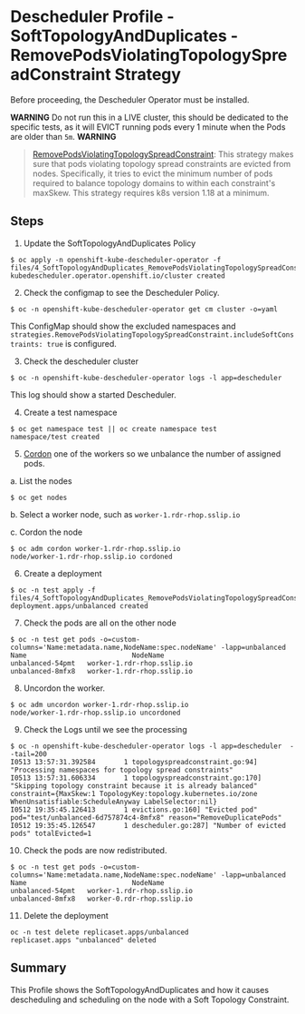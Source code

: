 # Descheduler Profile - SoftTopologyAndDuplicates - RemovePodsViolatingTopologySpreadConstraint Strategy

Before proceeding, the Descheduler Operator must be installed.

**WARNING**
Do not run this in a LIVE cluster, this should be dedicated to the specific tests, as it will EVICT running pods every 1 minute when the Pods are older than `5m`.
**WARNING**

> [RemovePodsViolatingTopologySpreadConstraint](https://github.com/kubernetes-sigs/descheduler/tree/0b2c10d6cee917bc553f743c44c51e730f9b1205#removepodsviolatingtopologyspreadconstraint): This strategy makes sure that pods violating topology spread constraints are evicted from nodes. Specifically, it tries to evict the minimum number of pods required to balance topology domains to within each constraint's maxSkew. This strategy requires k8s version 1.18 at a minimum.

## Steps

1. Update the SoftTopologyAndDuplicates Policy

```
$ oc apply -n openshift-kube-descheduler-operator -f files/4_SoftTopologyAndDuplicates_RemovePodsViolatingTopologySpreadConstraint.yml
kubedescheduler.operator.openshift.io/cluster created
```

2. Check the configmap to see the Descheduler Policy. 

```
$ oc -n openshift-kube-descheduler-operator get cm cluster -o=yaml
```

This ConfigMap should show the excluded namespaces and `strategies.RemovePodsViolatingTopologySpreadConstraint.includeSoftConstraints: true` is configured.

3. Check the descheduler cluster 

```
$ oc -n openshift-kube-descheduler-operator logs -l app=descheduler 
```

This log should show a started Descheduler.

4. Create a test namespace

```
$ oc get namespace test || oc create namespace test
namespace/test created
```

5. [Cordon](https://docs.openshift.com/container-platform/4.10/nodes/nodes/nodes-nodes-working.html) one of the workers so we unbalance the number of assigned pods. 

a. List the nodes

```
$ oc get nodes
```

b. Select a worker node, such as `worker-1.rdr-rhop.sslip.io` 

c. Cordon the node

```
$ oc adm cordon worker-1.rdr-rhop.sslip.io
node/worker-1.rdr-rhop.sslip.io cordoned
```

6. Create a deployment

```
$ oc -n test apply -f files/4_SoftTopologyAndDuplicates_RemovePodsViolatingTopologySpreadConstraint_dp.yml
deployment.apps/unbalanced created
```

7. Check the pods are all on the other node 

```
$ oc -n test get pods -o=custom-columns='Name:metadata.name,NodeName:spec.nodeName' -lapp=unbalanced
Name                          NodeName
unbalanced-54pmt   worker-1.rdr-rhop.sslip.io
unbalanced-8mfx8   worker-1.rdr-rhop.sslip.io
```

8. Uncordon the worker.

```
$ oc adm uncordon worker-1.rdr-rhop.sslip.io              
node/worker-1.rdr-rhop.sslip.io uncordoned
```

9. Check the Logs until we see the processing

```
$ oc -n openshift-kube-descheduler-operator logs -l app=descheduler  --tail=200                                 
I0513 13:57:31.392584       1 topologyspreadconstraint.go:94] "Processing namespaces for topology spread constraints"
I0513 13:57:31.606334       1 topologyspreadconstraint.go:170] "Skipping topology constraint because it is already balanced" constraint={MaxSkew:1 TopologyKey:topology.kubernetes.io/zone WhenUnsatisfiable:ScheduleAnyway LabelSelector:nil}
I0512 19:35:45.126413       1 evictions.go:160] "Evicted pod" pod="test/unbalanced-6d757874c4-8mfx8" reason="RemoveDuplicatePods"
I0512 19:35:45.126547       1 descheduler.go:287] "Number of evicted pods" totalEvicted=1
```

10. Check the pods are now redistributed. 

```
$ oc -n test get pods -o=custom-columns='Name:metadata.name,NodeName:spec.nodeName' -lapp=unbalanced
Name                          NodeName
unbalanced-54pmt   worker-1.rdr-rhop.sslip.io
unbalanced-8mfx8   worker-0.rdr-rhop.sslip.io
```

11. Delete the deployment

```
oc -n test delete replicaset.apps/unbalanced
replicaset.apps "unbalanced" deleted
```

## Summary

This Profile shows the SoftTopologyAndDuplicates and how it causes descheduling and scheduling on the node with a Soft Topology Constraint.